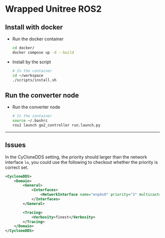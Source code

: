 # Wrapped Unitree ROS2

## Install with docker

- Run the docker container

    ```bash
    cd docker/
    docker compose up -d --build
    ```

- Install by the script
    
    ```bash
    # In the container
    cd ~/workspace
    ./scripts/install.sh
    ```

## Run the converter node

- Run the converter node

    ```bash
    # In the container
    source ~/.bashrc
    ros2 launch go2_controller run.launch.py
    ```

---

## Issues

In the CyCloneDDS setting, the priority should larger than the network interface `lo`, you could use the following to checkout whether the priority is correct set.

```xml
<CycloneDDS>
    <Domain>
        <General>
            <Interfaces>
                <NetworkInterface name="enp4s0" priority="3" multicast="default" />
            </Interfaces>
        </General>

        <Tracing>
            <Verbosity>finest</Verbosity>
        </Tracing>
    </Domain>
</CycloneDDS>
```